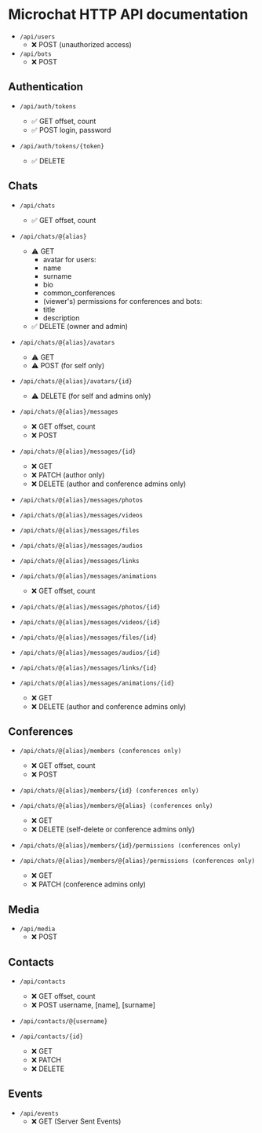 # Microchat HTTP API documentation

- `/api/users`
  - ❌ POST (unauthorized access)
- `/api/bots`
  - ❌ POST

## Authentication

- `/api/auth/tokens`
  - ✅ GET offset, count
  - ✅ POST login, password

- `/api/auth/tokens/{token}`
  - ✅ DELETE

## Chats

- `/api/chats`
  - ✅ GET offset, count

- `/api/chats/@{alias}`
  - ⚠️ GET
    - avatar
    for users:
    - name
    - surname
    - bio
    - common_conferences
    - (viewer's) permissions
    for conferences and bots:
    - title
    - description
  - ✅ DELETE (owner and admin)

- `/api/chats/@{alias}/avatars`
  - ⚠️ GET
  - ⚠️ POST (for self only)

- `/api/chats/@{alias}/avatars/{id}`
  - ⚠️ DELETE (for self and admins only)

- `/api/chats/@{alias}/messages`
  - ❌ GET offset, count
  - ❌ POST

- `/api/chats/@{alias}/messages/{id}`
  - ❌ GET
  - ❌ PATCH (author only)
  - ❌ DELETE (author and conference admins only)

- `/api/chats/@{alias}/messages/photos`
- `/api/chats/@{alias}/messages/videos`
- `/api/chats/@{alias}/messages/files`
- `/api/chats/@{alias}/messages/audios`
- `/api/chats/@{alias}/messages/links`
- `/api/chats/@{alias}/messages/animations`
  - ❌ GET offset, count

- `/api/chats/@{alias}/messages/photos/{id}`
- `/api/chats/@{alias}/messages/videos/{id}`
- `/api/chats/@{alias}/messages/files/{id}`
- `/api/chats/@{alias}/messages/audios/{id}`
- `/api/chats/@{alias}/messages/links/{id}`
- `/api/chats/@{alias}/messages/animations/{id}`
  - ❌ GET
  - ❌ DELETE (author and conference admins only)

## Conferences

- `/api/chats/@{alias}/members (conferences only)`
  - ❌ GET offset, count
  - ❌ POST

- `/api/chats/@{alias}/members/{id} (conferences only)`
- `/api/chats/@{alias}/members/@{alias} (conferences only)`
  - ❌ GET
  - ❌ DELETE (self-delete or conference admins only)

- `/api/chats/@{alias}/members/{id}/permissions (conferences only)`
- `/api/chats/@{alias}/members/@{alias}/permissions (conferences only)`
  - ❌ GET
  - ❌ PATCH (conference admins only)

## Media

- `/api/media`
  - ❌ POST

## Contacts

- `/api/contacts`
  - ❌ GET offset, count
  - ❌ POST username, [name], [surname]

- `/api/contacts/@{username}`
- `/api/contacts/{id}`
  - ❌ GET
  - ❌ PATCH
  - ❌ DELETE

## Events

- `/api/events`
  - ❌ GET (Server Sent Events)
